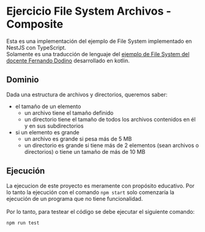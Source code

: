 # Ejercicio File System Archivos - Composite

Esta es una implementación del ejemplo de File System implementado en NestJS con TypeScript.<br>
Solamente es una traducción de lenguaje del [ejemplo de File System del docente Fernando Dodino](https://github.com/uqbar-project/video-composite-archivos) desarrollado en kotlin.

## Dominio
Dada una estructura de archivos y directorios, queremos saber:

- el tamaño de un elemento
  - un archivo tiene el tamaño definido
  - un directorio tiene el tamaño de todos los archivos contenidos en él y en sus subdirectorios
- si un elemento es grande
  - un archivo es grande si pesa más de 5 MB
  - un directorio es grande si tiene más de 2 elementos (sean archivos o directorios) o tiene un tamaño de más de 10 MB

## Ejecución
La ejecucion de este proyecto es meramente con propósito educativo. Por lo tanto la ejecución con el comando `npm start` solo comenzaría la ejecución de un programa que no tiene funcionalidad.<br><br>
Por lo tanto, para testear el código se debe ejecutar el siguiente comando:
```
npm run test
```

